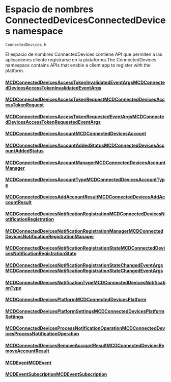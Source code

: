 # <a name="connecteddevices-namespace"></a><span data-ttu-id="a0418-101">Espacio de nombres ConnectedDevices</span><span class="sxs-lookup"><span data-stu-id="a0418-101">ConnectedDevices namespace</span></span>
```
ConnectedDevices.h
```

<span data-ttu-id="a0418-102">El espacio de nombres ConnectedDevices contiene API que permiten a las aplicaciones cliente registrarse en la plataforma.</span><span class="sxs-lookup"><span data-stu-id="a0418-102">The ConnectedDevices namespace contains APIs that enable a client app to register with the platform.</span></span> 

#### <a name="mcdconnecteddevicesaccesstokeninvalidatedeventargsmcdconnecteddevicesaccesstokeninvalidatedeventargsmd"></a>[<span data-ttu-id="a0418-103">MCDConnectedDevicesAccessTokenInvalidatedEventArgs</span><span class="sxs-lookup"><span data-stu-id="a0418-103">MCDConnectedDevicesAccessTokenInvalidatedEventArgs</span></span>](MCDConnectedDevicesAccessTokenInvalidatedEventArgs.md)
#### <a name="mcdconnecteddevicesaccesstokenrequestmcdconnecteddevicesaccesstokenrequestmd"></a>[<span data-ttu-id="a0418-104">MCDConnectedDevicesAccessTokenRequest</span><span class="sxs-lookup"><span data-stu-id="a0418-104">MCDConnectedDevicesAccessTokenRequest</span></span>](MCDConnectedDevicesAccessTokenRequest.md)
#### <a name="mcdconnecteddevicesaccesstokenrequestedeventargsmcdconnecteddevicesaccesstokenrequestedeventargsmd"></a>[<span data-ttu-id="a0418-105">MCDConnectedDevicesAccessTokenRequestedEventArgs</span><span class="sxs-lookup"><span data-stu-id="a0418-105">MCDConnectedDevicesAccessTokenRequestedEventArgs</span></span>](MCDConnectedDevicesAccessTokenRequestedEventArgs.md)
#### <a name="mcdconnecteddevicesaccountmcdconnecteddevicesaccountmd"></a>[<span data-ttu-id="a0418-106">MCDConnectedDevicesAccount</span><span class="sxs-lookup"><span data-stu-id="a0418-106">MCDConnectedDevicesAccount</span></span>](MCDConnectedDevicesAccount.md)
#### <a name="mcdconnecteddevicesaccountaddedstatusmcdconnecteddevicesaccountaddedstatusmd"></a>[<span data-ttu-id="a0418-107">MCDConnectedDevicesAccountAddedStatus</span><span class="sxs-lookup"><span data-stu-id="a0418-107">MCDConnectedDevicesAccountAddedStatus</span></span>](MCDConnectedDevicesAccountAddedStatus.md)
#### <a name="mcdconnecteddevicesaccountmanagermcdconnecteddevicesaccountmanagermd"></a>[<span data-ttu-id="a0418-108">MCDConnectedDevicesAccountManager</span><span class="sxs-lookup"><span data-stu-id="a0418-108">MCDConnectedDevicesAccountManager</span></span>](MCDConnectedDevicesAccountManager.md)
#### <a name="mcdconnecteddevicesaccounttypemcdconnecteddevicesaccounttypemd"></a>[<span data-ttu-id="a0418-109">MCDConnectedDevicesAccountType</span><span class="sxs-lookup"><span data-stu-id="a0418-109">MCDConnectedDevicesAccountType</span></span>](MCDConnectedDevicesAccountType.md)
#### <a name="mcdconnecteddevicesaddaccountresultmcdconnecteddevicesaddaccountresultmd"></a>[<span data-ttu-id="a0418-110">MCDConnectedDevicesAddAccountResult</span><span class="sxs-lookup"><span data-stu-id="a0418-110">MCDConnectedDevicesAddAccountResult</span></span>](MCDConnectedDevicesAddAccountResult.md)
#### <a name="mcdconnecteddevicesnotificationregistrationmcdconnecteddevicesnotificationregistrationmd"></a>[<span data-ttu-id="a0418-111">MCDConnectedDevicesNotificationRegistration</span><span class="sxs-lookup"><span data-stu-id="a0418-111">MCDConnectedDevicesNotificationRegistration</span></span>](MCDConnectedDevicesNotificationRegistration.md)
#### <a name="mcdconnecteddevicesnotificationregistrationmanagermcdconnecteddevicesnotificationregistrationmanagermd"></a>[<span data-ttu-id="a0418-112">MCDConnectedDevicesNotificationRegistrationManager</span><span class="sxs-lookup"><span data-stu-id="a0418-112">MCDConnectedDevicesNotificationRegistrationManager</span></span>](MCDConnectedDevicesNotificationRegistrationManager.md)
#### <a name="mcdconnecteddevicesnotificationregistrationstatemcdconnecteddevicesnotificationregistrationstatemd"></a>[<span data-ttu-id="a0418-113">MCDConnectedDevicesNotificationRegistrationState</span><span class="sxs-lookup"><span data-stu-id="a0418-113">MCDConnectedDevicesNotificationRegistrationState</span></span>](MCDConnectedDevicesNotificationRegistrationState.md)
#### <a name="mcdconnecteddevicesnotificationregistrationstatechangedeventargsmcdconnecteddevicesnotificationregistrationstatechangedeventargsmd"></a>[<span data-ttu-id="a0418-114">MCDConnectedDevicesNotificationRegistrationStateChangedEventArgs</span><span class="sxs-lookup"><span data-stu-id="a0418-114">MCDConnectedDevicesNotificationRegistrationStateChangedEventArgs</span></span>](MCDConnectedDevicesNotificationRegistrationStateChangedEventArgs.md)
#### <a name="mcdconnecteddevicesnotificationtypemcdconnecteddevicesnotificationtypemd"></a>[<span data-ttu-id="a0418-115">MCDConnectedDevicesNotificationType</span><span class="sxs-lookup"><span data-stu-id="a0418-115">MCDConnectedDevicesNotificationType</span></span>](MCDConnectedDevicesNotificationType.md)
#### <a name="mcdconnecteddevicesplatformmcdconnecteddevicesplatformmd"></a>[<span data-ttu-id="a0418-116">MCDConnectedDevicesPlatform</span><span class="sxs-lookup"><span data-stu-id="a0418-116">MCDConnectedDevicesPlatform</span></span>](MCDConnectedDevicesPlatform.md)
#### <a name="mcdconnecteddevicesplatformsettingsmcdconnecteddevicesplatformsettingsmd"></a>[<span data-ttu-id="a0418-117">MCDConnectedDevicesPlatformSettings</span><span class="sxs-lookup"><span data-stu-id="a0418-117">MCDConnectedDevicesPlatformSettings</span></span>](MCDConnectedDevicesPlatformSettings.md)
#### <a name="mcdconnecteddevicesprocessnotificationoperationmcdconnecteddevicesprocessnotificationoperationmd"></a>[<span data-ttu-id="a0418-118">MCDConnectedDevicesProcessNotificationOperation</span><span class="sxs-lookup"><span data-stu-id="a0418-118">MCDConnectedDevicesProcessNotificationOperation</span></span>](MCDConnectedDevicesProcessNotificationOperation.md)
#### <a name="mcdconnecteddevicesremoveaccountresultmcdconnecteddevicesremoveaccountresultmd"></a>[<span data-ttu-id="a0418-119">MCDConnectedDevicesRemoveAccountResult</span><span class="sxs-lookup"><span data-stu-id="a0418-119">MCDConnectedDevicesRemoveAccountResult</span></span>](MCDConnectedDevicesRemoveAccountResult.md)
#### <a name="mcdeventmcdeventmd"></a>[<span data-ttu-id="a0418-120">MCDEvent</span><span class="sxs-lookup"><span data-stu-id="a0418-120">MCDEvent</span></span>](MCDEvent.md)
#### <a name="mcdeventsubscriptionmcdeventsubscriptionmd"></a>[<span data-ttu-id="a0418-121">MCDEventSubscription</span><span class="sxs-lookup"><span data-stu-id="a0418-121">MCDEventSubscription</span></span>](MCDEventSubscription.md)